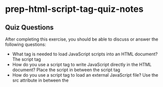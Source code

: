# prep-html-script-tag-quiz-notes

## Quiz Questions

After completing this exercise, you should be able to discuss or answer the following questions:

- What tag is needed to load JavaScript scripts into an HTML document?
  The script tag
- How do you use a script tag to write JavaScript directly in the HTML document?
  Place the script in between the script tag
- How do you use a script tag to load an external JavaScript file?
  Use the src attribute in between the <script> tag, as in src='url'

## Notes

All student notes should be written here.

How to write `Code Examples` in markdown

for JS:

```javascript
const data = 'Howdy';
```

for HTML:

```html
<div>
  <p>This is text content</p>
</div>
```

for CSS:

```css
div {
  width: 100%;
}
```
